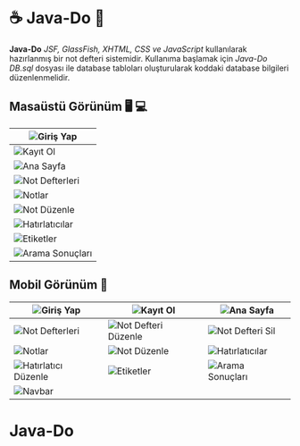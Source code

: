 # :coffee: Java-Do  :ledger:

**Java-Do** *JSF, GlassFish, XHTML, CSS ve JavaScript*  kullanılarak hazırlanmış bir not defteri sistemidir.
Kullanıma başlamak için *Java-Do DB.sql*  dosyası ile database tabloları oluşturularak koddaki database bilgileri düzenlenmelidir.

## Masaüstü Görünüm :desktop_computer: :computer:
|![Giriş Yap](https://github.com/emncnozge/Java-Do/blob/main/screenshots/desktop/01-girisyap.png?raw=true)|
| ------------ |
|![Kayıt Ol](https://github.com/emncnozge/Java-Do/blob/main/screenshots/desktop/02-kayitol.png?raw=true)|
|![Ana Sayfa](https://github.com/emncnozge/Java-Do/blob/main/screenshots/desktop/03-anasayfa.png?raw=true)|
|![Not Defterleri](https://github.com/emncnozge/Java-Do/blob/main/screenshots/desktop/04-notdefterleri.png?raw=true)|
|![Notlar](https://github.com/emncnozge/Java-Do/blob/main/screenshots/desktop/05-notlar.png?raw=true)|
|![Not Düzenle](https://github.com/emncnozge/Java-Do/blob/main/screenshots/desktop/06-notduzenle.png?raw=true)|
|![Hatırlatıcılar](https://github.com/emncnozge/Java-Do/blob/main/screenshots/desktop/07-hatirlaticilar.png?raw=true)|
|![Etiketler](https://github.com/emncnozge/Java-Do/blob/main/screenshots/desktop/08-etiketler.png?raw=true)|
|![Arama Sonuçları](https://github.com/emncnozge/Java-Do/blob/main/screenshots/desktop/09-aramasonuclari.png?raw=true)|


## Mobil Görünüm  :iphone:
|![Giriş Yap](https://github.com/emncnozge/Java-Do/blob/main/screenshots/mobile/01-girisyap.png?raw=true)|![Kayıt Ol](https://github.com/emncnozge/Java-Do/blob/main/screenshots/mobile/02-kayitol.png?raw=true)|![Ana Sayfa](https://github.com/emncnozge/Java-Do/blob/main/screenshots/mobile/03-anasayfa.png?raw=true)|
| ------------ | ------------ | ------------ |
|![Not Defterleri](https://github.com/emncnozge/Java-Do/blob/main/screenshots/mobile/04-notdefterleri.png?raw=true)|![Not Defteri Düzenle](https://github.com/emncnozge/Java-Do/blob/main/screenshots/mobile/05-notdefteriduzenle.png?raw=true)|![Not Defteri Sil](https://github.com/emncnozge/Java-Do/blob/main/screenshots/mobile/06-notdefterisil.png?raw=true)|
|![Notlar](https://github.com/emncnozge/Java-Do/blob/main/screenshots/mobile/07-notlar.png?raw=true)|![Not Düzenle](https://github.com/emncnozge/Java-Do/blob/main/screenshots/mobile/08-notduzenle.png?raw=true)|![Hatırlatıcılar](https://github.com/emncnozge/Java-Do/blob/main/screenshots/mobile/09-hatirlaticilar.png?raw=true)|
|![Hatırlatıcı Düzenle](https://github.com/emncnozge/Java-Do/blob/main/screenshots/mobile/10-hatirlaticiduzenle.png?raw=true)|![Etiketler](https://github.com/emncnozge/Java-Do/blob/main/screenshots/mobile/11-etiketler.png?raw=true)|![Arama Sonuçları](https://github.com/emncnozge/Java-Do/blob/main/screenshots/mobile/12-arama.png?raw=true)|
|![Navbar](https://github.com/emncnozge/Java-Do/blob/main/screenshots/mobile/13-navbar.png?raw=true)|
# Java-Do
